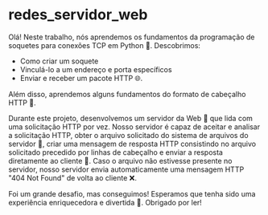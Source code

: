 # redes_servidor_web

Olá! Neste trabalho, nós aprendemos os fundamentos da programação de soquetes para conexões TCP em Python 🐍. Descobrimos:

- Como criar um soquete
- Vinculá-lo a um endereço e porta específicos
- Enviar e receber um pacote HTTP 🌐.

Além disso, aprendemos alguns fundamentos do formato de cabeçalho HTTP 📑.

Durante este projeto, desenvolvemos um servidor da Web 🔧 que lida com uma solicitação HTTP por vez. Nosso servidor é capaz de aceitar e analisar a solicitação HTTP, obter o arquivo solicitado do sistema de arquivos do servidor 📁, criar uma mensagem de resposta HTTP consistindo no arquivo solicitado precedido por linhas de cabeçalho e enviar a resposta diretamente ao cliente 👤. Caso o arquivo não estivesse presente no servidor, nosso servidor envia automaticamente uma mensagem HTTP "404 Not Found" de volta ao cliente ❌.

Foi um grande desafio, mas conseguimos! Esperamos que tenha sido uma experiência enriquecedora e divertida 🚀. Obrigado por ler!
